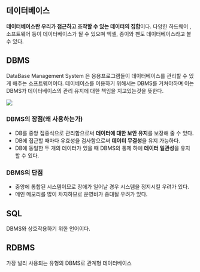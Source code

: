## 데이터베이스

**데이터베이스란 우리가 접근하고 조작할 수 있는 데이터의 집합**이다. 다양한 하드웨어 , 소프트웨어 등이 데이터베이스가 될 수 있으며 엑셀, 종이와 펜도 데이터베이스라고 볼 수 있다.

## DBMS
DataBase Management System 은 응용프로그램들이 데이터베이스를 관리할 수 있게 해주는 소프트웨어이다. 데이베이스를 이용하기 위해서는 DBMS를 거쳐야하며 이는 DBMS가 데이터베이스의 관리 유지에 대한 책임을 지고있는것을 뜻한다.

![](https://images.velog.io/images/cheal3/post/49624dfd-8473-4a41-b44a-c6f26b781039/image.png)
### DBMS의 장점(왜 사용하는가)
 
 - DB를 중앙 집중식으로 관리함으로써 **데이터에 대한 보안 유지**를 보장해 줄 수 있다.
 - DB에 접근할 때마다 유효성을 검사함으로써 **데이터 무결성**을 유지 가능하다.
 - DB에 동일한 두 개의 데이터가 있을 때 DBMS의 통제 하에 **데이터 일관성**을 유지할 수 있다.
 
### DBMS의 단점

- 중앙에 통합된 시스템이므로 장애가 일어날 경우 시스템을 정지시킬 우려가 있다.
- 메인 메모리를 많이 차지하므로 운영비가 증대될 우려가 있다.
 


## SQL
DBMS와 상호작용하기 위한 언어이다.


## RDBMS 
가장 널리 사용되는 유형의 DBMS로 관계형 데이터베이스

